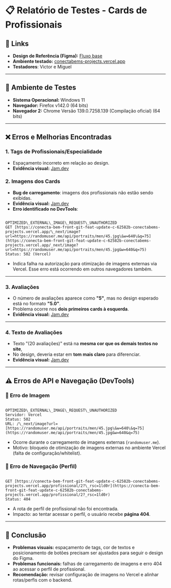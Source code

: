 # 📋 Relatório de Testes - Cards de Profissionais

## 🔗 Links
- **Design de Referência (Figma):** [Fluxo base](https://www.figma.com/design/JFNgLEfOSw4kJmBh2gHHQQ/Squad-Design_ConectaBem--Copy-?node-id=3498-33452&p=f&t=NTC8mZdirp5ZsBU0-0)  
- **Ambiente testado:** [conectabems-projects.vercel.app](https://conecta-bem-front-git-feat-update-c-62582b-conectabems-projects.vercel.app)  
- **Testadores**: Victor e Miguel
---

## 🧪 Ambiente de Testes
- **Sistema Operacional:** Windows 11  
- **Navegador:** Firefox v142.0 (64 bits)
- **Navegador 2:** Chrome Versão 139.0.7258.139 (Compilação oficial) (64 bits)

---

## ❌ Erros e Melhorias Encontradas

### 1. Tags de Profissionais/Especialidade
- Espaçamento incorreto em relação ao design.
- **Evidência visual:** [Jam.dev](https://jam.dev/c/a0c035c6-b923-4773-aafe-686196cb4e60)  

### 2. Imagens dos Cards
- **Bug de carregamento**: imagens dos profissionais não estão sendo exibidas.
- **Evidência visual:** [Jam.dev](https://jam.dev/c/a0c035c6-b923-4773-aafe-686196cb4e60)    
- **Erro identificado no DevTools**:  
```

OPTIMIZED\_EXTERNAL\_IMAGE\_REQUEST\_UNAUTHORIZED
GET [https://conecta-bem-front-git-feat-update-c-62582b-conectabems-projects.vercel.app/\_next/image?url=https://randomuser.me/api/portraits/men/45.jpg\&w=640\&q=75](https://conecta-bem-front-git-feat-update-c-62582b-conectabems-projects.vercel.app/_next/image?url=https://randomuser.me/api/portraits/men/45.jpg&w=640&q=75)
Status: 502 (Vercel)

```
- Indica falha na autorização para otimização de imagens externas via Vercel. Esse erro está ocorrendo em outros navegadores também.  

---

### 3. Avaliações
- O número de avaliações aparece como **"5"**, mas no design esperado está no formato **"5.0"**.  
- Problema ocorre nos **dois primeiros cards à esquerda**.  
- **Evidência visual:** [Jam.dev](https://jam.dev/c/a0c035c6-b923-4773-aafe-686196cb4e60)  

---

### 4. Texto de Avaliações
- Texto "(20 avaliações)" está na **mesma cor que os demais textos no site**,  
- No design, deveria estar em **tom mais claro** para diferenciar.  
- **Evidência visual:** [Jam.dev](https://jam.dev/c/a0c035c6-b923-4773-aafe-686196cb4e60)  
---

## ⚠️ Erros de API e Navegação (DevTools)

### 🔹 Erro de Imagem
```

OPTIMIZED\_EXTERNAL\_IMAGE\_REQUEST\_UNAUTHORIZED
Servidor: Vercel
Status: 502
URL: /\_next/image?url=[https://randomuser.me/api/portraits/men/45.jpg\&w=640\&q=75](https://randomuser.me/api/portraits/men/45.jpg&w=640&q=75)

```
- Ocorre durante o carregamento de imagens externas (`randomuser.me`).  
- Motivo: bloqueio de otimização de imagens externas no ambiente Vercel (falta de configuração/whitelist).  

### 🔹 Erro de Navegação (Perfil)
```

GET [https://conecta-bem-front-git-feat-update-c-62582b-conectabems-projects.vercel.app/profissional/2?\_rsc=1ld0r](https://conecta-bem-front-git-feat-update-c-62582b-conectabems-projects.vercel.app/profissional/2?_rsc=1ld0r)
Status: 404

```
- A rota de perfil de profissional não foi encontrada.  
- Impacto: ao tentar acessar o perfil, o usuário recebe **página 404**.  

---

## 📌 Conclusão
- **Problemas visuais:** espaçamento de tags, cor de textos e posicionamento de botões precisam ser ajustados para seguir o design do Figma.  
- **Problemas funcionais:** falhas de carregamento de imagens e erro 404 ao acessar o perfil de profissional.  
- **Recomendação:** revisar configuração de imagens no Vercel e alinhar rotas/perfis com o backend.  
